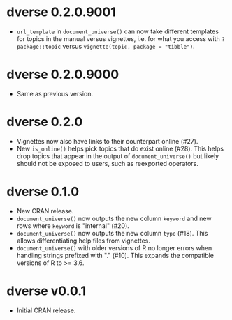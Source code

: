 <!-- NEWS.md is maintained by https://cynkra.github.io/fledge, do not edit -->

# dverse 0.2.0.9001

* `url_template` in `document_universe()` can now take different templates for
topics in the manual versus vignettes, i.e. for what you access with
`?package::topic` versus `vignette(topic, package = "tibble")`.

# dverse 0.2.0.9000

* Same as previous version.

# dverse 0.2.0

* Vignettes now also have links to their counterpart online (#27).
* New `is_online()` helps pick topics that do exist online (#28). This helps drop
topics that appear in the output of `document_universe()` but likely should not
be exposed to users, such as reexported operators.

# dverse 0.1.0

* New CRAN release.
* `document_universe()` now outputs the new column `keyword` and new rows where
`keyword` is "internal" (#20).
* `document_universe()` now outputs the new column `type` (#18). This allows
differentiating help files from vignettes.
* `document_universe()` with older versions of R no longer errors when handling
strings prefixed with "." (#10). This expands the compatible versions of R to >=
3.6.

# dverse v0.0.1

* Initial CRAN release.
